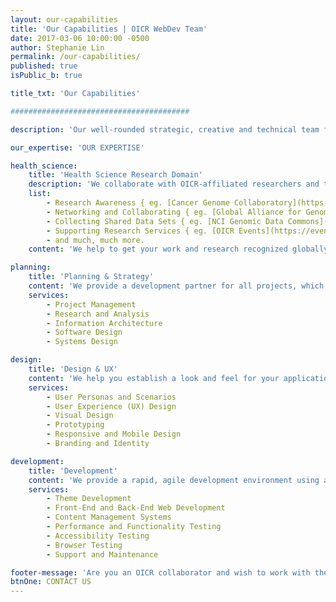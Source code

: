 ```yaml
---
layout: our-capabilities
title: 'Our Capabilities | OICR WebDev Team'
date: 2017-03-06 10:00:00 -0500
author: Stephanie Lin
permalink: /our-capabilities/
published: true
isPublic_b: true

title_txt: 'Our Capabilities'

########################################

description: 'Our well-rounded strategic, creative and technical team foster efficiency, communication and collaboration within OICR and the international research community.'

our_expertise: 'OUR EXPERTISE'

health_science:
    title: 'Health Science Research Domain'
    description: 'We collaborate with OICR-affiliated researchers and their programs, to create solutions to create comprehensive solutions for:'
    list:
        - Research Awareness { eg. [Cancer Genome Collaboratory](https://www.cancercollaboratory.org/){:target="_blank"} },
        - Networking and Collaborating { eg. [Global Alliance for Genomics & Health](http://genomicsandhealth.org/){:target="_blank"} },
        - Collecting Shared Data Sets { eg. [NCI Genomic Data Commons](https://gdc.cancer.gov/){:target="_blank"} },
        - Supporting Research Services { eg. [OICR Events](https://events.oicr.on.ca/){:target="_blank"} }
        - and much, much more.
    content: 'We help to get your work and research recognized globally. We work with the Global Alliance for Genomics & Health, based in Cambridge and Toronto, to create tools to facilitate knowledge transfer. We have also delivered mission-critical websites for the International Cancer Genome Consortium that enable the collection and dissemination of research data to the global cancer research community.'

planning:
    title: 'Planning & Strategy'
    content: 'We provide a development partner for all projects, which leads to a rapid application development cycle. We work to clarify project goals through requirements analysis and work to meet those goals while minimizing enterprise risk for the program be it financial, operational/internal or regulatory compliance risk. Our services include:'
    services:
        - Project Management
        - Research and Analysis
        - Information Architecture
        - Software Design
        - Systems Design

design:
    title: 'Design & UX'
    content: 'We help you establish a look and feel for your application that resonates with your users. We first comprehend their goals and problems through the creation of user personas and scenarios. We then create low-fidelity wireframes that describe the full functionality and content of the website. Finally, we create mockups that represent the total high-fidelity design solution before technical implementation. Our design services include:'
    services:
        - User Personas and Scenarios
        - User Experience (UX) Design
        - Visual Design
        - Prototyping
        - Responsive and Mobile Design
        - Branding and Identity

development:
    title: 'Development'
    content: 'We provide a rapid, agile development environment using a modern web technology stack. At the end of every project we also carry out functionality, accessibility and browser testing to ensure applications meet design and device specifications and are compliant with US and Canadian accessibility requirements. Our development services:'
    services:
        - Theme Development
        - Front-End and Back-End Web Development
        - Content Management Systems
        - Performance and Functionality Testing
        - Accessibility Testing
        - Browser Testing
        - Support and Maintenance

footer-message: 'Are you an OICR collaborator and wish to work with the WebDev Team? '
btnOne: CONTACT US
---
```

